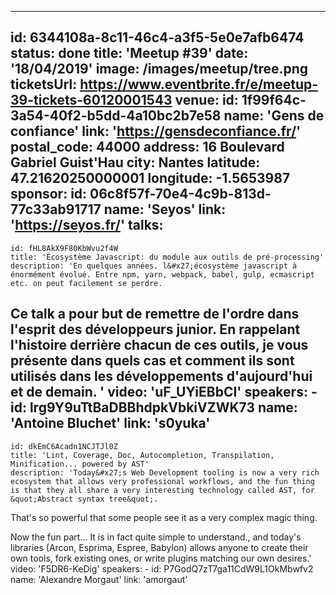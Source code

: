 ---
id: 6344108a-8c11-46c4-a3f5-5e0e7afb6474
status: done
title: 'Meetup #39'
date: '18/04/2019'
image: /images/meetup/tree.png 
ticketsUrl: https://www.eventbrite.fr/e/meetup-39-tickets-60120001543
venue:
  id: 1f99f64c-3a54-40f2-b5dd-4a10bc2b7e58
  name: 'Gens de confiance'
  link: 'https://gensdeconfiance.fr/'
  postal_code: 44000
  address: 16 Boulevard Gabriel Guist&#x27;Hau
  city: Nantes
  latitude: 47.21620250000001
  longitude: -1.5653987
sponsor:
    id: 06c8f57f-70e4-4c9b-813d-77c33ab91717
    name: 'Seyos'
    link: 'https://seyos.fr/'
talks:
  -
    id: fHL8AkX9F80KbWvu2f4W
    title: 'Écosystème Javascript: du module aux outils de pré-processing'
    description: 'En quelques années. l&#x27;écosystème javascript à énormément évolué. Entre npm, yarn, webpack, babel, gulp, ecmascript etc. on peut facilement se perdre. 
Ce talk a pour but de remettre de l&#x27;ordre dans l&#x27;esprit des développeurs junior. En rappelant l&#x27;histoire derrière chacun de ces outils, je vous présente dans quels cas et comment ils sont utilisés dans les développements d&#x27;aujourd&#x27;hui et de demain.  '
    video: 'uF_UYiEBbCI'
    speakers:
      -
          id: lrg9Y9uTtBaDBBhdpkVbkiVZWK73
          name: 'Antoine Bluchet'
          link: 's0yuka'
  -
    id: dkEmC6Acadn1NCJTJl0Z
    title: 'Lint, Coverage, Doc, Autocompletion, Transpilation, Minification... powered by AST'
    description: 'Today&#x27;s Web Development tooling is now a very rich ecosystem that allows very professional workflows, and the fun thing is that they all share a very interesting technology called AST, for &quot;Abstract syntax tree&quot;. 

That&#x27;s so powerful that some people see it as a very complex magic thing. 

Now the fun part... It is in fact quite simple to understand., and today&#x27;s libraries (Arcon, Esprima, Espree, Babylon) allows anyone to create their own tools, fork existing ones, or write plugins matching our own desires.'
    video: 'F5DR6-KeDig'
    speakers:
      -
          id: P7GodQ7zT7ga11CdW9L1OkMbwfv2
          name: 'Alexandre Morgaut'
          link: 'amorgaut'
